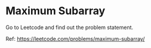 # Maximum Subarray

Go to Leetcode and find out the problem statement.

Ref: https://leetcode.com/problems/maximum-subarray/
